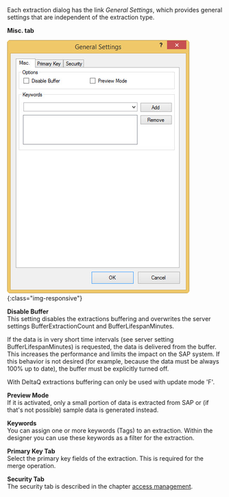 Each extraction dialog has the link *General Settings*, which provides general settings that are independent of the extraction type.

**Misc. tab**

![General-Settings](/img/content/General-Settings.jpg){:class="img-responsive"}

**Disable Buffer**<br>
This setting disables the extractions buffering and overwrites the server settings BufferExtractionCount  and BufferLifespanMinutes.

If the data is in very short time intervals (see server setting BufferLifespanMinutes) is requested, the data is delivered from the buffer. This increases the performance and limits the impact on the SAP system. If this behavior is not desired (for example, because the data must be always 100% up to date), the buffer must be explicitly turned off.

With DeltaQ extractions buffering can only be used with update mode 'F'.

**Preview Mode**<br>
If it is activated, only a small portion of data is extracted from SAP or (if that's not possible) sample data is generated instead.

**Keywords**<br>
You can assign one or more keywords (Tags) to an extraction. Within the designer you can use these keywords as a filter for the extraction.

**Primary Key Tab**<br>
Select the primary key fields of the extraction. This is required for the merge operation.

**Security Tab**<br>
The security tab is described in the chapter [access management](../security-xu3/access-management).